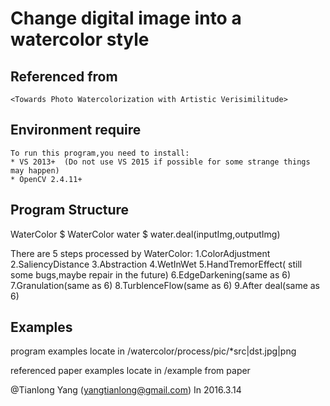 # Change digital image into a watercolor style

## Referenced from 
```
<Towards Photo Watercolorization with Artistic Verisimilitude>
```

## Environment require
	To run this program,you need to install:
	* VS 2013+  (Do not use VS 2015 if possible for some strange things may happen)
	* OpenCV 2.4.11+

## Program Structure
WaterColor
	$ WaterColor water
	$ water.deal(inputImg,outputImg)

There are 5 steps processed by WaterColor:
1.ColorAdjustment
2.SaliencyDistance
3.Abstraction
4.WetInWet
5.HandTremorEffect( still some bugs,maybe repair in the future)
6.EdgeDarkening(same as 6)
7.Granulation(same as 6)
8.TurblenceFlow(same as 6)
9.After deal(same as 6)


## Examples
program examples locate in /watercolor/process/pic/*src|dst.jpg|png
 
referenced paper examples locate in /example from paper

@Tianlong Yang (yangtianlong@gmail.com)    In 2016.3.14
